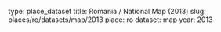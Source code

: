 type: place_dataset
title: Romania / National Map (2013)
slug: places/ro/datasets/map/2013
place: ro
dataset: map
year: 2013

